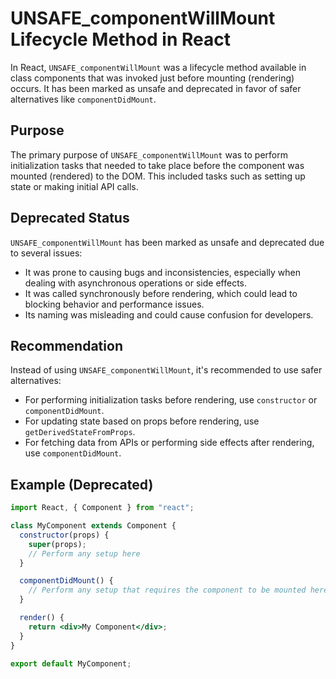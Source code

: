 # UNSAFE_componentWillMount Lifecycle Method in React

In React, `UNSAFE_componentWillMount` was a lifecycle method available in class components that was invoked just before mounting (rendering) occurs. It has been marked as unsafe and deprecated in favor of safer alternatives like `componentDidMount`.

## Purpose

The primary purpose of `UNSAFE_componentWillMount` was to perform initialization tasks that needed to take place before the component was mounted (rendered) to the DOM. This included tasks such as setting up state or making initial API calls.

## Deprecated Status

`UNSAFE_componentWillMount` has been marked as unsafe and deprecated due to several issues:

- It was prone to causing bugs and inconsistencies, especially when dealing with asynchronous operations or side effects.
- It was called synchronously before rendering, which could lead to blocking behavior and performance issues.
- Its naming was misleading and could cause confusion for developers.

## Recommendation

Instead of using `UNSAFE_componentWillMount`, it's recommended to use safer alternatives:

- For performing initialization tasks before rendering, use `constructor` or `componentDidMount`.
- For updating state based on props before rendering, use `getDerivedStateFromProps`.
- For fetching data from APIs or performing side effects after rendering, use `componentDidMount`.

## Example (Deprecated)

```jsx
import React, { Component } from "react";

class MyComponent extends Component {
  constructor(props) {
    super(props);
    // Perform any setup here
  }

  componentDidMount() {
    // Perform any setup that requires the component to be mounted here
  }

  render() {
    return <div>My Component</div>;
  }
}

export default MyComponent;
```
